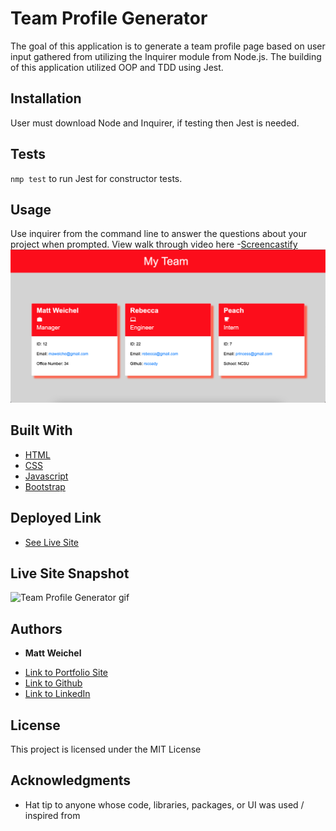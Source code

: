 # Team Profile Generator

The goal of this application is to generate a team profile page based on user input gathered from utilizing the Inquirer module from Node.js. The building of this application utilized OOP and TDD using Jest.

## Installation

User must download Node and Inquirer, if testing then Jest is needed.

## Tests
`nmp test` to run Jest for constructor tests.

## Usage

Use inquirer from the command line to answer the questions about your project when prompted.
View walk through video here -[Screencastify](https://watch.screencastify.com/v/LbARy7eUkx91z18MhtyC)<br>
<img src="./assets/livescreenshot.png">

## Built With

* [HTML](https://developer.mozilla.org/en-US/docs/Web/HTML)
* [CSS](https://developer.mozilla.org/en-US/docs/Web/CSS)
* [Javascript](https://developer.mozilla.org/en-US/docs/Web/JavaScript)
* [Bootstrap](https://developer.mozilla.org/en-US/docs/Web/JavaScript)


## Deployed Link

* [See Live Site](https://maweiche.github.io/teamProfileGenerator/)

## Live Site Snapshot

![Team Profile Generator gif](assets/livegif.gif)


## Authors

* **Matt Weichel** 

- [Link to Portfolio Site](https://maweiche.github.io/pro_portfolio/)
- [Link to Github](https://github.com/maweiche)
- [Link to LinkedIn](https://www.linkedin.com/in/mattweichel/)

## License

This project is licensed under the MIT License 

## Acknowledgments

* Hat tip to anyone whose code, libraries, packages, or UI was used  / inspired from
